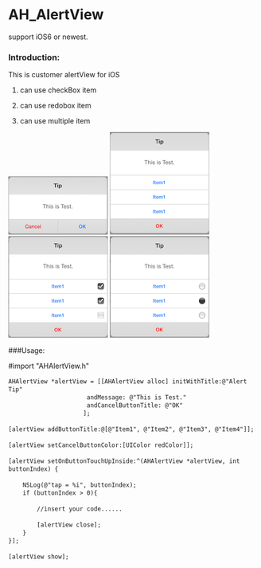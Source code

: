 AH_AlertView
============
support iOS6 or newest.

### Introduction:

This is customer alertView for iOS

1. can use checkBox item

2. can use redobox item

3. can use multiple item



![my image](https://github.com/ahjin/AH_AlertView/blob/master/screenshot/Screenshot%202014.08.05%2017.13.50.png)
      ![my image](https://github.com/ahjin/AH_AlertView/blob/master/screenshot/Screenshot%202014.08.05%2017.05.16.png)  
![my image](https://github.com/ahjin/AH_AlertView/blob/master/screenshot/Screenshot%202014.08.05%2017.12.31.png)
      ![my image](https://github.com/ahjin/AH_AlertView/blob/master/screenshot/Screenshot%202014.08.05%2017.13.12.png)


###Usage:



\#import "AHAlertView.h"

    AHAlertView *alertView = [[AHAlertView alloc] initWithTitle:@"Alert Tip" 
                          andMessage: @"This is Test." 
                          andCancelButtonTitle: @"OK"
                         ];

    [alertView addButtonTitle:@[@"Item1", @"Item2", @"Item3", @"Item4"]];

    [alertView setCancelButtonColor:[UIColor redColor]];

    [alertView setOnButtonTouchUpInside:^(AHAlertView *alertView, int buttonIndex) {  

        NSLog(@"tap = %i", buttonIndex);  
        if (buttonIndex > 0){ 
  
            //insert your code......  
          
            [alertView close];
        }  
    }];

    [alertView show];
    
    
